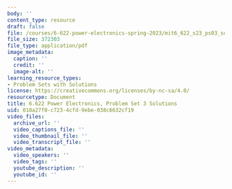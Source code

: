```yaml
---
body: ''
content_type: resource
draft: false
file: /courses/6-622-power-electronics-spring-2023/mit6_622_s23_ps03_sol.pdf
file_size: 372303
file_type: application/pdf
image_metadata:
  caption: ''
  credit: ''
  image-alt: ''
learning_resource_types:
- Problem Sets with Solutions
license: https://creativecommons.org/licenses/by-nc-sa/4.0/
resourcetype: Document
title: 6.622 Power Electronics, Problem Set 3 Solutions
uid: 018a27f0-c723-4cfd-9ebe-038c6632cf19
video_files:
  archive_url: ''
  video_captions_file: ''
  video_thumbnail_file: ''
  video_transcript_file: ''
video_metadata:
  video_speakers: ''
  video_tags: ''
  youtube_description: ''
  youtube_id: ''
---
```

